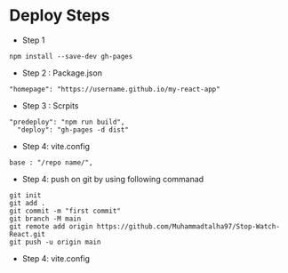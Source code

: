 # Deploy Steps

- Step 1

```
npm install --save-dev gh-pages
```

- Step 2 : Package.json

```
"homepage": "https://username.github.io/my-react-app"
```

- Step 3 : Scrpits

```
"predeploy": "npm run build",
  "deploy": "gh-pages -d dist"
```

- Step 4: vite.config

```
base : "/repo name/",
```

- Step 4: push on git by using following commanad
```
git init
git add .
git commit -m "first commit"
git branch -M main
git remote add origin https://github.com/Muhammadtalha97/Stop-Watch-React.git
git push -u origin main
```

- Step 4: vite.config

```

```

